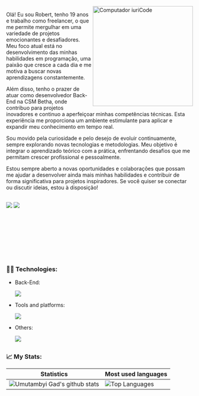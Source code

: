 
<img src="https://github.com/robertferrei/robertferrei/assets/126025896/5b40e390-62cb-42fd-a83e-0815a00df2ec)" min-width="270px" max-width="400px" width="270px" align="right" alt="Computador iuriCode">

<p align="left"> 
 Olá! Eu sou Robert, tenho 19 anos e trabalho como freelancer, o que me permite mergulhar em uma variedade de projetos emocionantes e desafiadores. Meu foco atual está no desenvolvimento das minhas habilidades em programação, uma paixão que cresce a cada dia e me motiva a buscar novas aprendizagens constantemente.

Além disso, tenho o prazer de atuar como desenvolvedor Back-End na CSM Betha, onde contribuo para projetos inovadores e continuo a aperfeiçoar minhas competências técnicas. Esta experiência me proporciona um ambiente estimulante para aplicar e expandir meu conhecimento em tempo real.

Sou movido pela curiosidade e pelo desejo de evoluir continuamente, sempre explorando novas tecnologias e metodologias. Meu objetivo é integrar o aprendizado teórico com a prática, enfrentando desafios que me permitam crescer profissional e pessoalmente.

Estou sempre aberto a novas oportunidades e colaborações que possam me ajudar a desenvolver ainda mais minhas habilidades e contribuir de forma significativa para projetos inspiradores. Se você quiser se conectar ou discutir ideias, estou à disposição!

</p>

<p align="left"><br>
  <a href="mailto:robertferreiramaia20@gmail.com" alt="Gmail">
  <img src="https://img.shields.io/badge/Gmail-D14836?style=for-the-badge&logo=gmail&logoColor=white" /></a>

  <a href="https://www.linkedin.com/in/robert-ferreira-/" alt="Linkedin">
  <img src="https://img.shields.io/badge/LinkedIn-0077B5?style=for-the-badge&logo=linkedin&logoColor=white" /></a>

    
  ## <br><br><br><br>
  
  <h3><strong>👨‍💻 Technologies:</strong></h3>
  
  <ul>
    <li>
      <p>Back-End:</p>
        <a href="https://skillicons.dev">
    <img src="https://skillicons.dev/icons?i=php,laravel,mysql,postman,ruby,rails,python,kotlin" />
  </a>
    </li>
       <li>
    <p>Tools and platforms:</p>
        <a href="https://skillicons.dev">
    <img src="https://skillicons.dev/icons?i=git,github,figma,linux,vscode" />
  </a>
    </li>
    <li>
    <p>Others:</p>
        <a href="https://skillicons.dev">
    <img src="https://skillicons.dev/icons?i=js,react,html,css,fastapi" />
  </a>
    </li>
</ul>
  
##
<h3>📈 My Stats:</h3>

| Statistics                                                                                                                                                          | Most used languages                                                                                                                                                                   |
| ------------------------------------------------------------------------------------------------------------------------------------------------------------------------ | ---------------------------------------------------------------------------------------------------------------------------------------------------------------------------------- |
| ![Umutambyi Gad's github stats](https://github-readme-stats.vercel.app/api?username=robertferrei&theme=vue&hide_border=false&include_all_commits=false&count_private=false) | ![Top Languages](https://github-readme-stats.vercel.app/api/top-langs/?username=robertferrei&theme=vue&hide_border=false&include_all_commits=false&count_private=false&layout=compact) |






 
